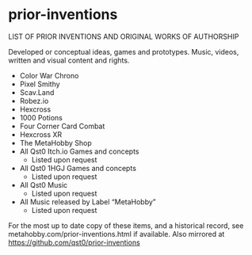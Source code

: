 # prior-inventions
LIST OF PRIOR INVENTIONS AND ORIGINAL WORKS OF AUTHORSHIP 

Developed or conceptual ideas, games and prototypes.
Music, videos, written and visual content and rights.

* Color War Chrono
* Pixel Smithy
* Scav.Land
* Robez.io
* Hexcross
* 1000 Potions
* Four Corner Card Combat
* Hexcross XR
* The MetaHobby Shop
* All Qst0 Itch.io Games and concepts
  * Listed upon request
* All Qst0 1HGJ Games and concepts
  * Listed upon request
* All Qst0 Music
  * Listed upon request
* All Music released by Label “MetaHobby”
  * Listed upon request

For the most up to date copy of these items, and a historical record, see metahobby.com/prior-inventions.html if available.
Also mirrored at https://github.com/qst0/prior-inventions
